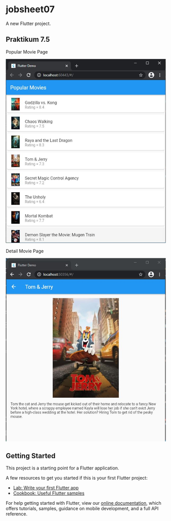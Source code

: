 # jobsheet07

A new Flutter project.

## Praktikum 7.5

Popular Movie Page

![alt text](https://github.com/nadzul24/mobile_tugas7/blob/main/Capture_praktikum%207.5.JPG)

Detail Movie Page

![alt text](https://github.com/nadzul24/mobile_tugas7/blob/main/Capture_praktikum%207.5_2.JPG)

## Getting Started

This project is a starting point for a Flutter application.

A few resources to get you started if this is your first Flutter project:

- [Lab: Write your first Flutter app](https://flutter.dev/docs/get-started/codelab)
- [Cookbook: Useful Flutter samples](https://flutter.dev/docs/cookbook)

For help getting started with Flutter, view our
[online documentation](https://flutter.dev/docs), which offers tutorials,
samples, guidance on mobile development, and a full API reference.
